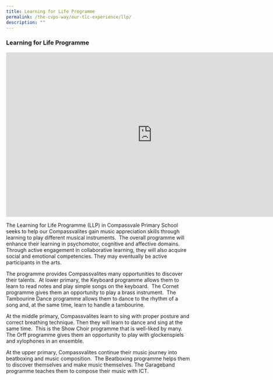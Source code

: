 ```yaml
---
title: Learning for Life Programme
permalink: /the-cvps-way/our-tlc-experience/llp/
description: ""
---
```

### **Learning for Life Programme**

<iframe allowfullscreen="true" height="450" width="800" frameborder="0" src="https://docs.google.com/presentation/d/e/2PACX-1vSUobzocOyiQCp4QDc16LhrOqSLedGB_ZthLtkxGDnHUxI9y6Xh7BtCGbeaAhiOI_WSIvqJIo1cr706/embed?start=false&amp;loop=false&amp;delayms=3000"></iframe>

The Learning for Life Programme (LLP) in Compassvale Primary School seeks to help our Compassvalites gain music appreciation skills through learning to play different musical instruments.&nbsp; The overall programme will enhance their learning in psychomotor, cognitive and affective domains.&nbsp; Through active engagement in collaborative learning, they will also acquire social and emotional competencies. They may eventually be active participants in the arts.  
  
The programme provides Compassvalites many opportunities to discover their talents.&nbsp; At lower primary, the Keyboard programme allows them to learn to read notes and play simple songs on the keyboard.&nbsp; The Cornet programme gives them an opportunity to play a brass instrument.&nbsp; The Tambourine Dance programme allows them to dance to the rhythm of a song and, at the same time, learn to handle a tambourine.  

At the middle primary, Compassvalites learn to sing with proper posture and correct breathing technique. Then they will learn to dance and sing at the same time.&nbsp; This is the Show Choir programme that is well-liked by many.&nbsp; The Orff programme gives them an opportunity to play with glockenspiels and xylophones in an ensemble.

At the upper primary, Compassvalites continue their music journey into beatboxing and music composition.&nbsp; The Beatboxing programme helps them to discover themselves and make music themselves. The Garageband programme teaches them to compose their music with ICT.